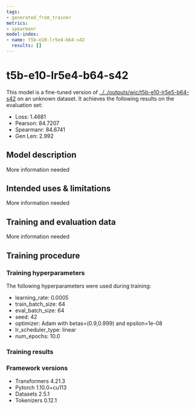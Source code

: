 ```yaml
---
tags:
- generated_from_trainer
metrics:
- spearmanr
model-index:
- name: t5b-e10-lr5e4-b64-s42
  results: []
---
```


<!-- This model card has been generated automatically according to the information the Trainer had access to. You
should probably proofread and complete it, then remove this comment. -->

# t5b-e10-lr5e4-b64-s42

This model is a fine-tuned version of [../../outputs/wic/t5b-e10-lr5e5-b64-s42](https://huggingface.co/../../outputs/wic/t5b-e10-lr5e5-b64-s42) on an unknown dataset.
It achieves the following results on the evaluation set:
- Loss: 1.4681
- Pearson: 84.7207
- Spearmanr: 84.6741
- Gen Len: 2.992

## Model description

More information needed

## Intended uses & limitations

More information needed

## Training and evaluation data

More information needed

## Training procedure

### Training hyperparameters

The following hyperparameters were used during training:
- learning_rate: 0.0005
- train_batch_size: 64
- eval_batch_size: 64
- seed: 42
- optimizer: Adam with betas=(0.9,0.999) and epsilon=1e-08
- lr_scheduler_type: linear
- num_epochs: 10.0

### Training results



### Framework versions

- Transformers 4.21.3
- Pytorch 1.10.0+cu113
- Datasets 2.5.1
- Tokenizers 0.12.1
